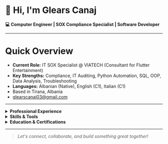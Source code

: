 # 👋 Hi, I'm Glears Canaj

**💻 Computer Engineer | SOX Compliance Specialist | Software Developer**

---

# Quick Overview

- **Current Role:** IT SOX Specialist @ VIATECH (Consultant for Flutter Entertainment)
- **Key Strengths:** Compliance, IT Auditing, Python Automation, SQL, OOP, Data Analysis, Troubleshooting
- **Languages:** Albanian (Native), English (C1), Italian (C1)
- Based in Tirana, Albania
- [glearscanaj03@gmail.com](mailto:glearscanaj03@gmail.com)

---

<details>
  <summary><b>Professional Experience</b></summary>

  - **IT SOX Specialist, VIATECH** *(Apr 2025–Present)*
    - Monitor SOX compliance for Flutter Entertainment
    - Automate Change Management Control checks with Python 
    - Analyze ITGC, SoD controls, mitigate conflicts
    - Remediate IT automated controls (ITAC), track testing
    - Collaborate with teams to enhance control effectiveness
    - Prepare detailed compliance reports

  - **IT Support Specialist (I & II Level), INNOVAWAY** *(Apr 2023–Apr 2025)*
    - Advanced support for complex HW/SW/network issues
    - Develop/maintain SQL queries for troubleshooting/reporting
    - Clear, professional user support

  - **Junior Software Developer, NET S.r.l** *(Jun 2022–Sep 2022)*
    - Developed web-based casino games (JS, PixiJS, HTML, CSS)
    - Participated in team meetings & feature development

</details>

<details>
  <summary><b>Skills & Tools</b></summary>

  - **Compliance & Auditing:** SOX, ITGC, SDLC
  - **Programming:** Python, JAVA, SQL, OOP
  - **Ops & Collaboration:** ServiceNow, Jira, Teamwork, Communication
  - **Other:** Data Analysis, Troubleshooting, Report Writing

</details>

<details>
  <summary><b>Education & Certifications</b></summary>

  - **European University of Tirana** *(Computer Engineering, Sep 2021–Sep 2022)*
  - **Riga Technical University** *(Erasmus+, 2024)*
  - **Certifications:**
    - Python Full Stack Web Development (SDA by Protik)
    - V.I.R.T.u.A.L for VR in Tourism (UBT Innovation Campus)
</details>

---

> *Let's connect, collaborate, and build something great together!*
